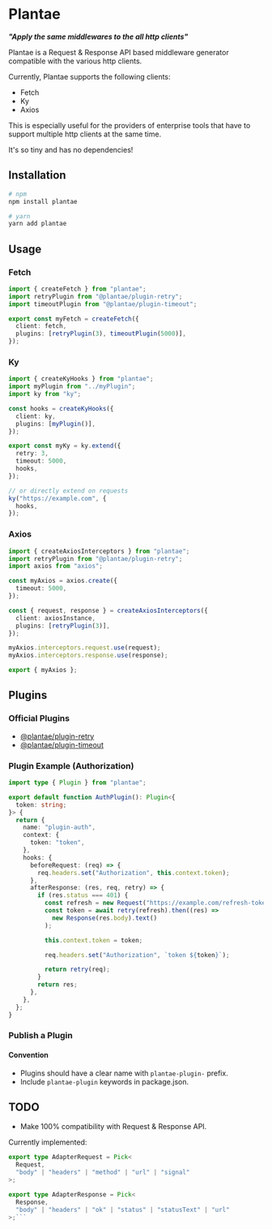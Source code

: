 # Plantae

**_"Apply the same middlewares to the all http clients"_**

Plantae is a Request & Response API based middleware generator compatible with the various http clients.

Currently, Plantae supports the following clients:

- Fetch
- Ky
- Axios

This is especially useful for the providers of enterprise tools that have to support multiple http clients at the same time.

It's so tiny and has no dependencies!

## Installation

```bash
# npm
npm install plantae

# yarn
yarn add plantae
```

## Usage

### Fetch

```ts
import { createFetch } from "plantae";
import retryPlugin from "@plantae/plugin-retry";
import timeoutPlugin from "@plantae/plugin-timeout";

export const myFetch = createFetch({
  client: fetch,
  plugins: [retryPlugin(3), timeoutPlugin(5000)],
});
```

### Ky

```ts
import { createKyHooks } from "plantae";
import myPlugin from "../myPlugin";
import ky from "ky";

const hooks = createKyHooks({
  client: ky,
  plugins: [myPlugin()],
});

export const myKy = ky.extend({
  retry: 3,
  timeout: 5000,
  hooks,
});

// or directly extend on requests
ky("https://example.com", {
  hooks,
});
```

### Axios

```ts
import { createAxiosInterceptors } from "plantae";
import retryPlugin from "@plantae/plugin-retry";
import axios from "axios";

const myAxios = axios.create({
  timeout: 5000,
});

const { request, response } = createAxiosInterceptors({
  client: axiosInstance,
  plugins: [retryPlugin(3)],
});

myAxios.interceptors.request.use(request);
myAxios.interceptors.response.use(response);

export { myAxios };
```

## Plugins

### Official Plugins

- [@plantae/plugin-retry](packages/plugin-retry)
- [@plantae/plugin-timeout](packages/plugin-timeout)

### Plugin Example (Authorization)

```ts
import type { Plugin } from "plantae";

export default function AuthPlugin(): Plugin<{
  token: string;
}> {
  return {
    name: "plugin-auth",
    context: {
      token: "token",
    },
    hooks: {
      beforeRequest: (req) => {
        req.headers.set("Authorization", this.context.token);
      },
      afterResponse: (res, req, retry) => {
        if (res.status === 401) {
          const refresh = new Request("https://example.com/refresh-token");
          const token = await retry(refresh).then((res) =>
            new Response(res.body).text()
          );

          this.context.token = token;

          req.headers.set("Authorization", `token ${token}`);

          return retry(req);
        }
        return res;
      },
    },
  };
}
```

### Publish a Plugin

#### Convention

- Plugins should have a clear name with `plantae-plugin-` prefix.
- Include `plantae-plugin` keywords in package.json.

## TODO

- Make 100% compatibility with Request & Response API.

Currently implemented:

````ts
export type AdapterRequest = Pick<
  Request,
  "body" | "headers" | "method" | "url" | "signal"
>;

export type AdapterResponse = Pick<
  Response,
  "body" | "headers" | "ok" | "status" | "statusText" | "url"
>;```
````
